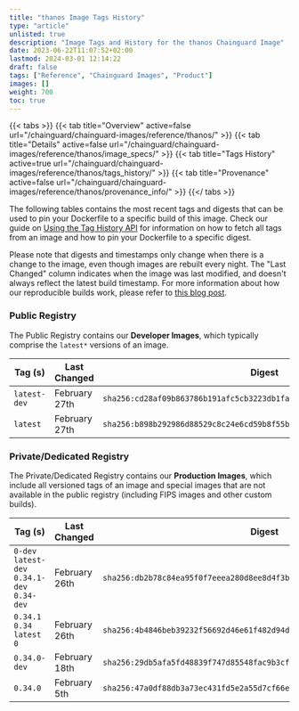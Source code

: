 ```yaml
---
title: "thanos Image Tags History"
type: "article"
unlisted: true
description: "Image Tags and History for the thanos Chainguard Image"
date: 2023-06-22T11:07:52+02:00
lastmod: 2024-03-01 12:14:22
draft: false
tags: ["Reference", "Chainguard Images", "Product"]
images: []
weight: 700
toc: true
---
```


{{< tabs >}}
{{< tab title="Overview" active=false url="/chainguard/chainguard-images/reference/thanos/" >}}
{{< tab title="Details" active=false url="/chainguard/chainguard-images/reference/thanos/image_specs/" >}}
{{< tab title="Tags History" active=true url="/chainguard/chainguard-images/reference/thanos/tags_history/" >}}
{{< tab title="Provenance" active=false url="/chainguard/chainguard-images/reference/thanos/provenance_info/" >}}
{{</ tabs >}}

The following tables contains the most recent tags and digests that can be used to pin your Dockerfile to a specific build of this image. Check our guide on [Using the Tag History API](/chainguard/chainguard-images/using-the-tag-history-api/) for information on how to fetch all tags from an image and how to pin your Dockerfile to a specific digest.

Please note that digests and timestamps only change when there is a change to the image, even though images are rebuilt every night. The "Last Changed" column indicates when the image was last modified, and doesn't always reflect the latest build timestamp. For more information about how our reproducible builds work, please refer to [this blog post](https://www.chainguard.dev/unchained/reproducing-chainguards-reproducible-image-builds).

### Public Registry
The Public Registry contains our **Developer Images**, which typically comprise the `latest*` versions of an image.

| Tag (s)       | Last Changed  | Digest                                                                    |
|---------------|---------------|---------------------------------------------------------------------------|
|  `latest-dev` | February 27th | `sha256:cd28af09b863786b191afc5cb3223db1fa5c837c6ceac556e1233952c946c407` |
|  `latest`     | February 27th | `sha256:b898b292986d88529c8c24e6cd59b8f55bd3ecdd56d0935f2ef8c11c5b89fa00` |


### Private/Dedicated Registry
The Private/Dedicated Registry contains our **Production Images**, which include all versioned tags of an image and special images that are not available in the public registry (including FIPS images and other custom builds).

| Tag (s)                                       | Last Changed  | Digest                                                                    |
|-----------------------------------------------|---------------|---------------------------------------------------------------------------|
|  `0-dev` `latest-dev` `0.34.1-dev` `0.34-dev` | February 26th | `sha256:db2b78c84ea95f0f7eeea280d8ee8d4f3bba89484802ae865b10f67770765965` |
|  `0.34.1` `0.34` `latest` `0`                 | February 26th | `sha256:4b4846beb39232f56692d46e61f482d94db889120128d49d548152380bccd095` |
|  `0.34.0-dev`                                 | February 18th | `sha256:29db5afa5fd48839f747d85548fac9b3cf261ba43a9de47528b84efd709fb9f4` |
|  `0.34.0`                                     | February 5th  | `sha256:47a0df88db3a73ec431fd5e2a55d7cf66e5c1dcef17c2c3f47f13bafb8e98f21` |

